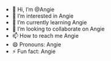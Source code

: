 - 👋 Hi, I’m @Angie
- 👀 I’m interested in Angie
- 🌱 I’m currently learning Angie
- 💞️ I’m looking to collaborate on Angie
- 📫 How to reach me Angie
- 😄 Pronouns: Angie
- ⚡ Fun fact: Angie

<!---
Dinobarons/Dinobarons is a ✨ special ✨ repository because its `README.md` (this file) appears on your GitHub profile.
You can click the Preview link to take a look at your changes.
--->
